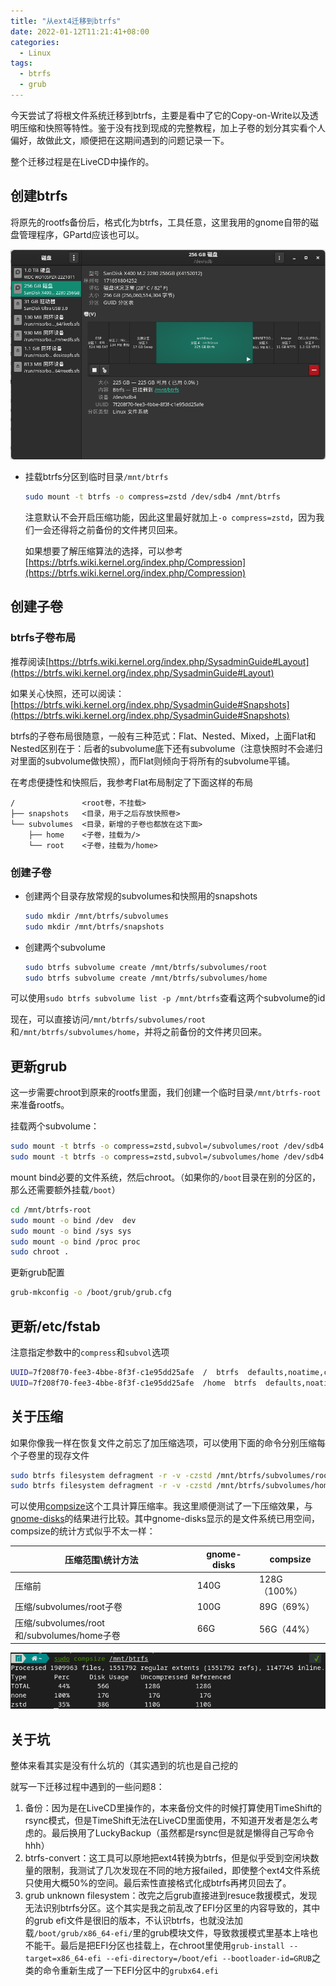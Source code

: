 ```yaml
---
title: "从ext4迁移到btrfs"
date: 2022-01-12T11:21:41+08:00
categories:
  - Linux
tags:
  - btrfs
  - grub
---
```


今天尝试了将根文件系统迁移到btrfs，主要是看中了它的Copy-on-Write以及透明压缩和快照等特性。鉴于没有找到现成的完整教程，加上子卷的划分其实看个人偏好，故做此文，顺便把在这期间遇到的问题记录一下。

整个迁移过程是在LiveCD中操作的。

## 创建btrfs

将原先的rootfs备份后，格式化为btrfs，工具任意，这里我用的gnome自带的磁盘管理程序，GPartd应该也可以。

![](/images/blog/btrfs_1.png)

- 挂载btrfs分区到临时目录`/mnt/btrfs`

  ```bash
  sudo mount -t btrfs -o compress=zstd /dev/sdb4 /mnt/btrfs
  ```

  注意默认不会开启压缩功能，因此这里最好就加上`-o compress=zstd`，因为我们一会还得将之前备份的文件拷贝回来。

  如果想要了解压缩算法的选择，可以参考[https://btrfs.wiki.kernel.org/index.php/Compression](https://btrfs.wiki.kernel.org/index.php/Compression)

## 创建子卷

### btrfs子卷布局

推荐阅读[https://btrfs.wiki.kernel.org/index.php/SysadminGuide#Layout](https://btrfs.wiki.kernel.org/index.php/SysadminGuide#Layout)

如果关心快照，还可以阅读：[https://btrfs.wiki.kernel.org/index.php/SysadminGuide#Snapshots](https://btrfs.wiki.kernel.org/index.php/SysadminGuide#Snapshots)

btrfs的子卷布局很随意，一般有三种范式：Flat、Nested、Mixed，上面Flat和Nested区别在于：后者的subvolume底下还有subvolume（注意快照时不会递归对里面的subvolume做快照），而Flat则倾向于将所有的subvolume平铺。

在考虑便捷性和快照后，我参考Flat布局制定了下面这样的布局

```
/               <root卷，不挂载>
├── snapshots   <目录，用于之后存放快照卷>
└── subvolumes  <目录，新增的子卷也都放在这下面>
    ├── home    <子卷，挂载为/>
    └── root    <子卷，挂载为/home>
```

### 创建子卷

- 创建两个目录存放常规的subvolumes和快照用的snapshots

  ```bash
  sudo mkdir /mnt/btrfs/subvolumes
  sudo mkdir /mnt/btrfs/snapshots
  ```

- 创建两个subvolume

  ```bash
  sudo btrfs subvolume create /mnt/btrfs/subvolumes/root
  sudo btrfs subvolume create /mnt/btrfs/subvolumes/home
  ```

可以使用`sudo btrfs subvolume list -p /mnt/btrfs`查看这两个subvolume的id

现在，可以直接访问`/mnt/btrfs/subvolumes/root`和`/mnt/btrfs/subvolumes/home`，并将之前备份的文件拷贝回来。

## 更新grub

这一步需要chroot到原来的rootfs里面，我们创建一个临时目录`/mnt/btrfs-root`来准备rootfs。

挂载两个subvolume：

```bash
sudo mount -t btrfs -o compress=zstd,subvol=/subvolumes/root /dev/sdb4 /mnt/btrfs-root
sudo mount -t btrfs -o compress=zstd,subvol=/subvolumes/home /dev/sdb4 /mnt/btrfs-root/home
```

mount bind必要的文件系统，然后chroot。（如果你的`/boot`目录在别的分区的，那么还需要额外挂载`/boot`）

```bash
cd /mnt/btrfs-root
sudo mount -o bind /dev  dev
sudo mount -o bind /sys sys
sudo mount -o bind /proc proc
sudo chroot .
```

更新grub配置

```bash
grub-mkconfig -o /boot/grub/grub.cfg
```

## 更新/etc/fstab

注意指定参数中的`compress`和`subvol`选项

```bash
UUID=7f208f70-fee3-4bbe-8f3f-c1e95dd25afe  /  btrfs  defaults,noatime,compress=zstd,subvol=/subvolumes/root 0 1
UUID=7f208f70-fee3-4bbe-8f3f-c1e95dd25afe  /home  btrfs  defaults,noatime,compress=zstd,subvol=/subvolumes/home 0 0
```

## 关于压缩

如果你像我一样在恢复文件之前忘了加压缩选项，可以使用下面的命令分别压缩每个子卷里的现存文件

```bash
sudo btrfs filesystem defragment -r -v -czstd /mnt/btrfs/subvolumes/root
sudo btrfs filesystem defragment -r -v -czstd /mnt/btrfs/subvolumes/home
```

可以使用[compsize](https://github.com/kilobyte/compsize)这个工具计算压缩率。我这里顺便测试了一下压缩效果，与[gnome-disks](https://wiki.gnome.org/Apps/Disks)的结果进行比较。其中gnome-disks显示的是文件系统已用空间，compsize的统计方式似乎不太一样：

| 压缩范围\统计方法                          | gnome-disks | compsize     |
| ------------------------------------------ | ----------- | ------------ |
| 压缩前                                     | 140G        | 128G（100%） |
| 压缩/subvolumes/root子卷                   | 100G        | 89G（69%）   |
| 压缩/subvolumes/root和/subvolumes/home子卷 | 66G         | 56G（44%）   |

![同时压缩`/`和`/home`子卷的结果](/images/blog/btrfs_2.png)

## 关于坑

整体来看其实是没有什么坑的（其实遇到的坑也是自己挖的

就写一下迁移过程中遇到的一些问题8：

1. 备份：因为是在LiveCD里操作的，本来备份文件的时候打算使用TimeShift的rsync模式，但是TimeShift无法在LiveCD里面使用，不知道开发者是怎么考虑的。最后换用了LuckyBackup（虽然都是rsync但是就是懒得自己写命令hhh）
2. btrfs-convert：这工具可以原地把ext4转换为btrfs，但是似乎受到空闲块数量的限制，我测试了几次发现在不同的地方报failed，即使整个ext4文件系统只使用大概50%的空间。最后索性直接格式化成btrfs再拷贝回去了。
3. grub unknown filesystem：改完之后grub直接进到resuce救援模式，发现无法识别btrfs分区。这个其实是我之前乱改了EFI分区里的内容导致的，其中的grub efi文件是很旧的版本，不认识btrfs，也就没法加载`/boot/grub/x86_64-efi/`里的grub模块文件，导致救援模式里基本上啥也不能干。最后是把EFI分区也挂载上，在chroot里使用`grub-install --target=x86_64-efi --efi-directory=/boot/efi --bootloader-id=GRUB`之类的命令重新生成了一下EFI分区中的`grubx64.efi`
